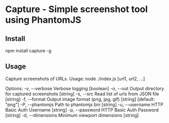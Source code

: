 # Capture - Simple screenshot tool using PhantomJS

## Install

   npm install capture -g

## Usage

Capture screenshots of URLs.
Usage: node ./index.js [url1, url2, ...]

Options:
  -v, --verbose     Verbose logging                            [boolean]
  -o, --out         Output directory for captured screenshots  [string]
  -s, --src         Read list of urls from JSON file           [string]
  -f, --format      Output image format (png, jpg, gif)        [string]  [default: "png"]
  -P, --phantomjs   Path to phantomjs bin                      [string]
  -u, --username    HTTP Basic Auth Username                   [string]
  -p, --password    HTTP Basic Auth Password                   [string]
  -d, --dimensions  Minimum viewport dimensions                [string]
